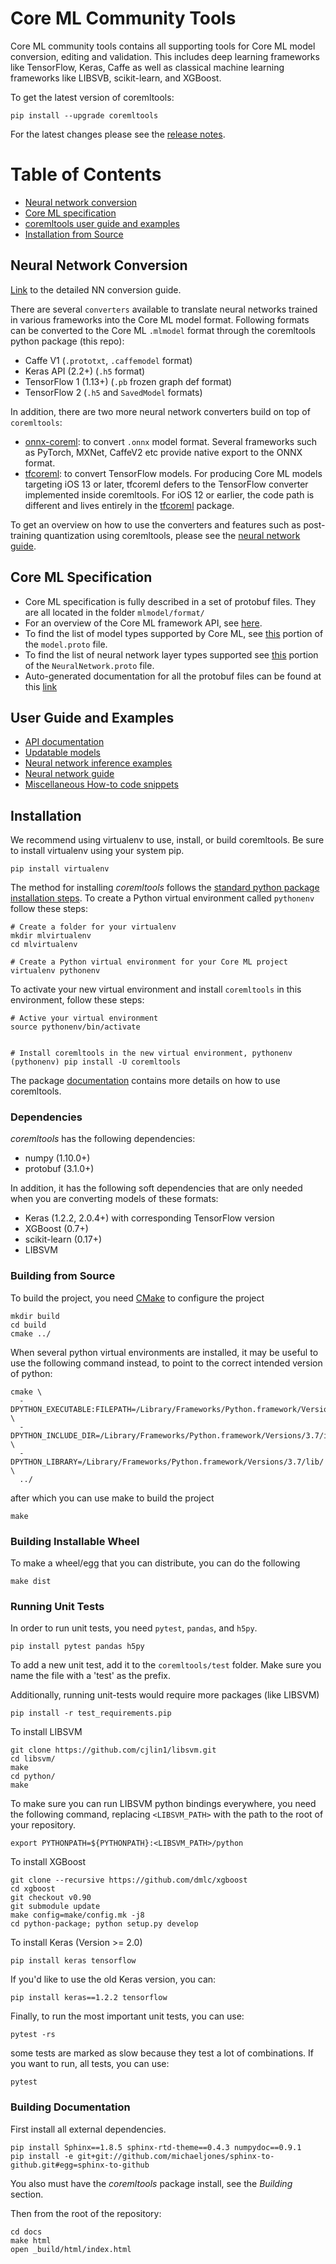 Core ML Community Tools
=======================

Core ML community tools contains all supporting tools for Core ML model
conversion, editing and validation. This includes deep learning frameworks like
TensorFlow, Keras, Caffe as well as classical machine learning frameworks like
LIBSVB, scikit-learn, and XGBoost.

To get the latest version of coremltools:

```shell
pip install --upgrade coremltools
```

For the latest changes please see the [release notes](https://github.com/apple/coremltools/releases/).

# Table of Contents

* [Neural network conversion](#Neural-network-conversion)
* [Core ML specification](#Core-ML-specification)
* [coremltools user guide and examples](#coremltools-user-guide-and-examples)
* [Installation from Source](#Installation)


## Neural Network Conversion

[Link](docs/NeuralNetworkGuide.md) to the detailed NN conversion guide.

There are several `converters` available to translate neural networks trained in various frameworks into the Core ML model format.
Following formats can be converted to the Core ML `.mlmodel` format through the coremltools python package (this repo):

- Caffe V1 (`.prototxt`, `.caffemodel` format)
- Keras API (2.2+) (`.h5` format)
- TensorFlow 1 (1.13+) (`.pb` frozen graph def format)
- TensorFlow 2 (`.h5` and `SavedModel` formats)

In addition, there are two more neural network converters build on top of `coremltools`:
- [onnx-coreml](https://github.com/onnx/onnx-coreml): to convert `.onnx` model format. Several frameworks such as PyTorch, MXNet, CaffeV2 etc
provide native export to the ONNX format.
- [tfcoreml](https://github.com/tf-coreml/tf-coreml): to convert TensorFlow models. For producing Core ML models targeting iOS 13 or later,
tfcoreml defers to the TensorFlow converter implemented inside coremltools.
For iOS 12 or earlier, the code path is different and lives entirely in the [tfcoreml](https://github.com/tf-coreml/tf-coreml) package.  

To get an overview on how to use the converters and features such as post-training quantization using coremltools,
please see the [neural network guide](docs/NeuralNetworkGuide.md).  


## Core ML Specification

- Core ML specification is fully described in a set of protobuf files.
They are all located in the folder `mlmodel/format/`
- For an overview of the Core ML framework API, see [here](https://developer.apple.com/documentation/coreml).
- To find the list of model types supported by Core ML, see [this](https://github.com/aseemw/coremltools/blob/f95f9b230f6a1bd8b0d9ee298b78d7786e3e7cfd/mlmodel/format/Model.proto#L229)
portion of the `model.proto` file.
- To find the list of neural network layer types supported see [this](https://github.com/aseemw/coremltools/blob/f95f9b230f6a1bd8b0d9ee298b78d7786e3e7cfd/mlmodel/format/NeuralNetwork.proto#L472)
portion of the `NeuralNetwork.proto` file.
- Auto-generated documentation for all the protobuf files can be found at this [link](https://apple.github.io/coremltools/coremlspecification/)


## User Guide and Examples

- [API documentation](https://apple.github.io/coremltools)
- [Updatable models](examples/updatable_models)
- [Neural network inference examples](examples/neural_network_inference)
- [Neural network guide](docs/NeuralNetworkGuide.md)
- [Miscellaneous How-to code snippets](docs/APIExamples.md)

## Installation

We recommend using virtualenv to use, install, or build coremltools. Be
sure to install virtualenv using your system pip.

```shell
pip install virtualenv
```

The method for installing *coremltools* follows the
[standard python package installation steps](https://packaging.python.org/installing/).
To create a Python virtual environment called `pythonenv` follow these steps:

```shell
# Create a folder for your virtualenv
mkdir mlvirtualenv
cd mlvirtualenv

# Create a Python virtual environment for your Core ML project
virtualenv pythonenv
```

To activate your new virtual environment and install `coremltools` in this environment, follow these steps:
```
# Active your virtual environment
source pythonenv/bin/activate


# Install coremltools in the new virtual environment, pythonenv
(pythonenv) pip install -U coremltools
```

The package [documentation](https://apple.github.io/coremltools) contains
more details on how to use coremltools.

### Dependencies

*coremltools* has the following dependencies:

- numpy (1.10.0+)
- protobuf (3.1.0+)

In addition, it has the following soft dependencies that are only needed when
you are converting models of these formats:

- Keras (1.2.2, 2.0.4+) with corresponding TensorFlow version
- XGBoost (0.7+)
- scikit-learn (0.17+)
- LIBSVM


### Building from Source

To build the project, you need [CMake](https://cmake.org) to configure the project

```shell
mkdir build
cd build
cmake ../
```

When several python virtual environments are installed,
it may be useful to use the following command instead,
to point to the correct intended version of python:

```shell
cmake \
  -DPYTHON_EXECUTABLE:FILEPATH=/Library/Frameworks/Python.framework/Versions/3.7/bin/python \
  -DPYTHON_INCLUDE_DIR=/Library/Frameworks/Python.framework/Versions/3.7/include/python3.7m/ \
  -DPYTHON_LIBRARY=/Library/Frameworks/Python.framework/Versions/3.7/lib/ \
  ../
```
after which you can use make to build the project

```shell
make
```

### Building Installable Wheel

To make a wheel/egg that you can distribute, you can do the following

```shell
make dist
```

### Running Unit Tests

In order to run unit tests, you need `pytest`, `pandas`, and `h5py`.

```shell
pip install pytest pandas h5py
```

To add a new unit test, add it to the `coremltools/test` folder. Make sure you
name the file with a 'test' as the prefix.

Additionally, running unit-tests would require more packages (like
LIBSVM)

```shell
pip install -r test_requirements.pip
```

To install LIBSVM

```shell
git clone https://github.com/cjlin1/libsvm.git
cd libsvm/
make
cd python/
make
```

To make sure you can run LIBSVM python bindings everywhere, you need the
following command, replacing `<LIBSVM_PATH>` with the path to the root of
your repository.

```shell
export PYTHONPATH=${PYTHONPATH}:<LIBSVM_PATH>/python
```

To install XGBoost

```shell
git clone --recursive https://github.com/dmlc/xgboost
cd xgboost
git checkout v0.90
git submodule update
make config=make/config.mk -j8
cd python-package; python setup.py develop
```

To install Keras (Version >= 2.0)

```shell
pip install keras tensorflow
```

If you'd like to use the old Keras version, you can:

```shell
pip install keras==1.2.2 tensorflow
```

Finally, to run the most important unit tests, you can use:

```shell
pytest -rs
```
some tests are marked as slow because they test a lot of combinations.
If you want to run, all tests, you can use:

```shell
pytest
```

### Building Documentation

First install all external dependencies.

```shell
pip install Sphinx==1.8.5 sphinx-rtd-theme==0.4.3 numpydoc==0.9.1
pip install -e git+git://github.com/michaeljones/sphinx-to-github.git#egg=sphinx-to-github
```

You also must have the *coremltools* package install, see the *Building* section.

Then from the root of the repository:

```shell
cd docs
make html
open _build/html/index.html
```
